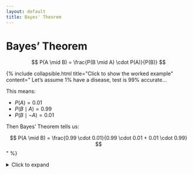 ```yaml
---
layout: default
title: Bayes' Theorem
---
```


# Bayes’ Theorem

$$
P(A \mid B) = \frac{P(B \mid A) \cdot P(A)}{P(B)}
$$

{% include collapsible.html 
   title="Click to show the worked example"
   content="
Let’s assume 1% have a disease, test is 99% accurate...

This means:

- $P(A) = 0.01$
- $P(B \mid A) = 0.99$
- $P(B \mid \neg A) = 0.01$

Then Bayes’ Theorem tells us:

$$
P(A \mid B) = \frac{0.99 \cdot 0.01}{0.99 \cdot 0.01 + 0.01 \cdot 0.99}
$$
" 
%}


<details>
<summary>Click to expand</summary>

**Hello!** This is the hidden part. 

- Try toggling me
- No Liquid includes here

</details>
